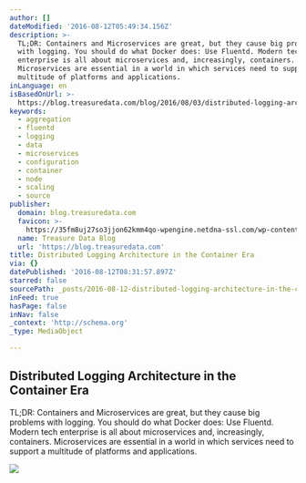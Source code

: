 ```yaml
---
author: []
dateModified: '2016-08-12T05:49:34.156Z'
description: >-
  TL;DR: Containers and Microservices are great, but they cause big problems
  with logging. You should do what Docker does: Use Fluentd. Modern tech
  enterprise is all about microservices and, increasingly, containers.
  Microservices are essential in a world in which services need to support a
  multitude of platforms and applications.
inLanguage: en
isBasedOnUrl: >-
  https://blog.treasuredata.com/blog/2016/08/03/distributed-logging-architecture-in-the-container-era/
keywords:
  - aggregation
  - fluentd
  - logging
  - data
  - microservices
  - configuration
  - container
  - node
  - scaling
  - source
publisher:
  domain: blog.treasuredata.com
  favicon: >-
    https://35fm8uj27so3jjon62kmm4qo-wpengine.netdna-ssl.com/wp-content/uploads/2016/03/favicon.png
  name: Treasure Data Blog
  url: 'https://blog.treasuredata.com'
title: Distributed Logging Architecture in the Container Era
via: {}
datePublished: '2016-08-12T08:31:57.897Z'
starred: false
sourcePath: _posts/2016-08-12-distributed-logging-architecture-in-the-container-era.md
inFeed: true
hasPage: false
inNav: false
_context: 'http://schema.org'
_type: MediaObject

---
```

<article style=""><h1>Distributed Logging Architecture in the Container Era</h1><p>TL;DR: Containers and Microservices are great, but they cause big problems with logging. You should do what Docker does: Use Fluentd. Modern tech enterprise is all about microservices and, increasingly, containers. Microservices are essential in a world in which services need to support a multitude of platforms and applications.</p><img src="https://blog.treasuredata.com/wp-content/uploads/2016/03/facebook-share-default.png" /></article>